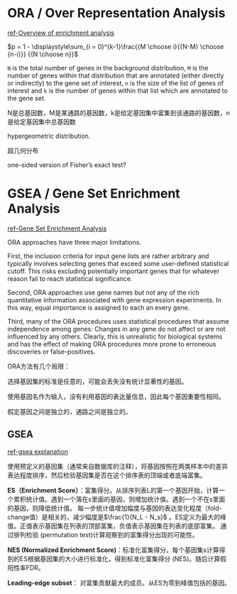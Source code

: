 
# ORA / Over Representation Analysis

[ref-Overview of enrichment analysis](https://yulab-smu.top/biomedical-knowledge-mining-book/enrichment-overview.html)

$p = 1 - \displaystyle\sum_{i = 0}^{k-1}\frac{{M \choose i}{{N-M} \choose {n-i}}} {{N \choose n}}$

`N` is the total number of genes in the background distribution,
`M` is the number of genes within that distribution that are annotated (either directly or indirectly) to the gene set of interest, 
`n` is the size of the list of genes of interest and `k` is the number of genes within that list which are annotated to the gene set. 

N是总基因数，M是某通路的基因数，k是给定基因集中富集到该通路的基因数，n是给定基因集中总基因数

hypergeometric distribution.

超几何分布

one-sided version of Fisher’s exact test?


# GSEA / Gene Set Enrichment Analysis

[ref-Gene Set Enrichment Analysis](https://www.pathwaycommons.org/guide/primers/data_analysis/gsea/)

ORA approaches have three major limitations.

First, the inclusion criteria for input gene lists are rather arbitrary and typically involves selecting genes that exceed some user-defined statistical cutoff. 
This risks excluding potentially important genes that for whatever reason fail to reach statistical significance.

Second, ORA approaches use gene names but not any of the rich quantitative information associated with gene expression experiments.
In this way, equal importance is assigned to each an every gene. 

Third, many of the ORA procedures uses statistical procedures that assume independence among genes: Changes in any gene do not affect or are not influenced by any others.
Clearly, this is unrealistic for biological systems and has the effect of making ORA procedures more prone to erroneous discoveries or false-positives.

ORA方法有几个局限：

选择基因集的标准是任意的，可能会丢失没有统计显著性的基因。

使用基因名作为输入，没有利用基因的表达量信息，因此每个基因重要性相同。

假定基因之间是独立的，通路之间是独立的。

## GSEA

[ref-gsea explanation](https://biostatsquid.com/gene-set-enrichment-analysis/)

使用预定义的基因集（通常来自数据库的注释），将基因按照在两类样本中的差异表达程度排序，然后检验基因集是否在这个排序表的顶端或者底端富集。

**ES（Enrichment Score）**：富集得分。从排序列表L的第一个基因开始，计算一个累积统计值。遇到一个落在s里面的基因，则增加统计值。遇到一个不在s里面的基因，则降低统计值。 每一步统计值增加幅度与基因的表达变化程度（fold-change值）是相关的，减少幅度是$`\frac{1}{N_L - N_s}`$ 。ES定义为最大的峰值。正值表示基因集在列表的顶部富集，负值表示基因集在列表的底部富集。 通过排列检验 (permutation test)计算观察到的富集得分出现的可能性。

**NES (Normalized Enrichment Score)**：标准化富集得分。每个基因集s计算得到的ES根据基因集的大小进行标准化，得到标准化富集得分 (NES)。随后计算假阳性率FDR。

**Leading-edge subset**： 对富集贡献最大的成员。从ES为零到峰值包括的基因。
